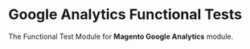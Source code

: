 # Google Analytics Functional Tests

The Functional Test Module for **Magento Google Analytics** module.

